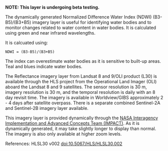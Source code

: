 **NOTE: This layer is undergoing beta testing.**

The dynamically generated Normalized Difference Water Index (NDWI) (B3-B5)/(B3+B5) imagery layer is useful for identifying water bodies and to monitor changes related to water content in water bodies. It is calculated using green and near infrared wavelengths.

It is calcuated using:

`NDWI = (B3-B5)/(B3+B5)`

The index can overestimate water bodies as it is sensitive to built-up areas. Teal and blues indicate water bodies.

The Reflectance imagery layer from Landsat 8 and 9/OLI product (L30) is available through the HLS project from the Operational Land Imager (OLI) aboard the Landsat 8 and 9 satellites. The sensor resolution is 30 m, imagery resolution is 30 m, and the temporal resolution is daily with an 8 day revisit time. The imagery is available in Worldview/GIBS approximately 2 - 4 days after satellite overpass. There is a separate combined Sentinel-2A and Sentinel-2B imagery layer available.

This imagery layer is provided dynamically through the [NASA Interagency Implementation and Advanced Concepts Team (IMPACT)](https://earthdata.nasa.gov/esds/impact). As it is dynamically generated, it may take slightly longer to display than normal. The imagery is also only available at higher zoom levels.

References: HLSL30 v002 [doi:10.5067/HLS/HLSL30.002](https://doi.org/10.5067/HLS/HLSL30.002)